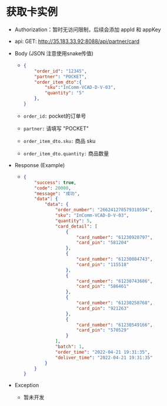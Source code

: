 # 获取卡实例

- Authorization：暂时无访问限制，后续会添加 appId 和 appKey

- api: GET: http://35.183.33.92:8088/api/partner/card

- Body (JSON 注意使用snake传值)

  - ```json
    {
        "order_id": "12345",
        "partner": "POCKET",
        "order_item_dto":{
            "sku":"InComm-VCAD-D-V-03",
            "quantity": "5"
        },
    }
    ```

  - `order_id:` pocket的订单号

  - `partner:` 请填写 "POCKET"

  - `order_item_dto.sku:` 商品 sku

  - `order_item_dto.quantity:` 商品数量

- Response (Example)

  - ```json
    {
        "success": true,
        "code": 20000,
        "message": "成功",
        "data": {
            "data": {
                "order_number": "266241278579310594",
                "sku": "InComm-VCAD-D-V-03",
                "quantity": 5,
                "card_detail": [
                    {
                        "card_number": "61230920797",
                        "card_pin": "581204"
                    },
                    {
                        "card_number": "61230084743",
                        "card_pin": "115518"
                    },
                    {
                        "card_number": "61230743686",
                        "card_pin": "586461"
                    },
                    {
                        "card_number": "61230258768",
                        "card_pin": "921263"
                    },
                    {
                        "card_number": "61230549166",
                        "card_pin": "570529"
                    }
                ],
                "batch": 1,
                "order_time": "2022-04-21 19:31:35",
                "deliver_time": "2022-04-21 19:31:35"
            }
        }
    }
    ```

- Exception
  - 暂未开发